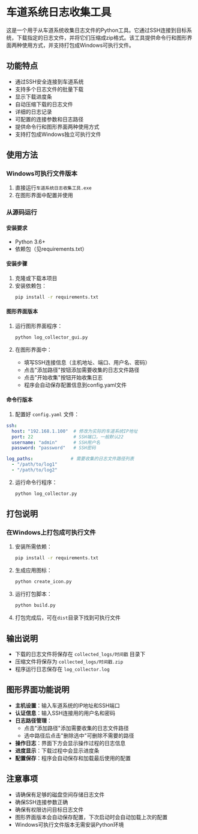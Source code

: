 # 车道系统日志收集工具

这是一个用于从车道系统收集日志文件的Python工具。它通过SSH连接到目标系统，下载指定的日志文件，并将它们压缩成zip格式。该工具提供命令行和图形界面两种使用方式，并支持打包成Windows可执行文件。

## 功能特点

- 通过SSH安全连接到车道系统
- 支持多个日志文件的批量下载
- 显示下载进度条
- 自动压缩下载的日志文件
- 详细的日志记录
- 可配置的连接参数和日志路径
- 提供命令行和图形界面两种使用方式
- 支持打包成Windows独立可执行文件

## 使用方法

### Windows可执行文件版本

1. 直接运行`车道系统日志收集工具.exe`
2. 在图形界面中配置并使用

### 从源码运行

#### 安装要求

- Python 3.6+
- 依赖包（见requirements.txt）

#### 安装步骤

1. 克隆或下载本项目
2. 安装依赖包：
   ```bash
   pip install -r requirements.txt
   ```

#### 图形界面版本

1. 运行图形界面程序：
   ```bash
   python log_collector_gui.py
   ```

2. 在图形界面中：
   - 填写SSH连接信息（主机地址、端口、用户名、密码）
   - 点击"添加路径"按钮添加需要收集的日志文件路径
   - 点击"开始收集"按钮开始收集日志
   - 程序会自动保存配置信息到config.yaml文件

#### 命令行版本

1. 配置好 `config.yaml` 文件：

```yaml
ssh:
  host: "192.168.1.100"  # 修改为实际的车道系统IP地址
  port: 22               # SSH端口，一般默认22
  username: "admin"      # SSH用户名
  password: "password"   # SSH密码

log_paths:              # 需要收集的日志文件路径列表
  - "/path/to/log1"
  - "/path/to/log2"
```

2. 运行命令行程序：
   ```bash
   python log_collector.py
   ```

## 打包说明

### 在Windows上打包成可执行文件

1. 安装所需依赖：
   ```bash
   pip install -r requirements.txt
   ```

2. 生成应用图标：
   ```bash
   python create_icon.py
   ```

3. 运行打包脚本：
   ```bash
   python build.py
   ```

4. 打包完成后，可在`dist`目录下找到可执行文件

## 输出说明

- 下载的日志文件将保存在 `collected_logs/时间戳` 目录下
- 压缩文件将保存为 `collected_logs/时间戳.zip`
- 程序运行日志保存在 `log_collector.log`

## 图形界面功能说明

- **主机设置**：输入车道系统的IP地址和SSH端口
- **认证信息**：输入SSH连接用的用户名和密码
- **日志路径管理**：
  - 点击"添加路径"添加需要收集的日志文件路径
  - 选中路径后点击"删除选中"可删除不需要的路径
- **操作日志**：界面下方会显示操作过程的日志信息
- **进度显示**：下载过程中会显示进度条
- **配置保存**：程序会自动保存和加载最后使用的配置

## 注意事项

- 请确保有足够的磁盘空间存储日志文件
- 确保SSH连接参数正确
- 确保有权限访问目标日志文件
- 图形界面版本会自动保存配置，下次启动时会自动加载上次的配置
- Windows可执行文件版本无需安装Python环境 